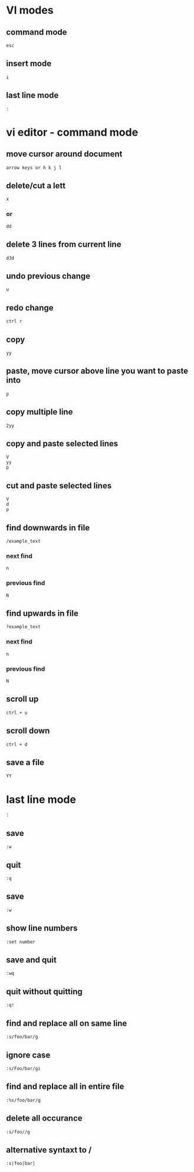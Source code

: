 # VI modes
## command mode
`esc`
## insert mode
`i`
## last line mode
`:`
# vi editor - command mode
## move cursor around document
`arrow keys or h k j l`
## delete/cut a lett
`x`  
### or
`dd`
## delete 3 lines from current line
`d3d`
## undo previous change
`u`
## redo  change
`ctrl r`
## copy 
`yy`
## paste, move cursor above line you want to paste into
`p`
## copy multiple line
`2yy`
## copy and paste selected lines
`V`  
`yy`  
`p`
## cut and paste selected lines
`V`  
`d`  
`p`
## find downwards in file
`/example_text`  
### next find
`n`
### previous find
`N`
## find upwards in file
`?example_text`  
### next find
`n`
### previous find
`N`
## scroll up
`ctrl + u`
## scroll down
`ctrl + d`
## save a file
`YY`
# last line mode
`:`
## save
`:w`
## quit
`:q`
## save 
`:w`
## show line numbers
`:set number`
## save and quit
`:wq`
## quit without quitting
`:q!`
## find and replace all on same line
`:s/foo/bar/g`
## ignore case
`:s/Foo/bar/gi`
## find and replace all in entire file
`:%s/foo/bar/g`
## delete all occurance
`:s/foo//g`
## alternative syntaxt to  /
`:s|foo|bar|`




  